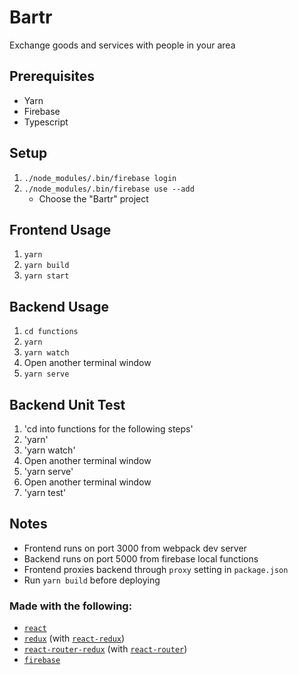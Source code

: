 # Bartr

Exchange goods and services with people in your area

## Prerequisites
* Yarn
* Firebase
* Typescript

## Setup

1. `./node_modules/.bin/firebase login`
2. `./node_modules/.bin/firebase use --add`
    * Choose the "Bartr" project

## Frontend Usage

1. `yarn`
2. `yarn build`
3. `yarn start`

## Backend Usage

1. `cd functions`
2. `yarn`
3. `yarn watch`
4. Open another terminal window
5. `yarn serve`

## Backend Unit Test

1. 'cd into functions for the following steps'
2. 'yarn'
3. 'yarn watch'
4. Open another terminal window
5. 'yarn serve'
6. Open another terminal window
7. 'yarn test'


## Notes
* Frontend runs on port 3000 from webpack dev server
* Backend runs on port 5000 from firebase local functions
* Frontend proxies backend through `proxy` setting in `package.json`
* Run `yarn build` before deploying



### Made with the following:
* [`react`](https://github.com/facebook/react)
* [`redux`](https://github.com/reactjs/redux) (with [`react-redux`](https://github.com/reactjs/react-redux))
* [`react-router-redux`](https://github.com/reactjs/react-router-redux) (with [`react-router`](https://github.com/ReactTraining/react-router))
* [`firebase`](https://firebase.google.com)
